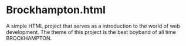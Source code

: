 # Brockhampton.html
A simple HTML project that serves as a introduction to the world of web development.
The theme of this project is the best boyband of all time BROCKHAMPTON.
